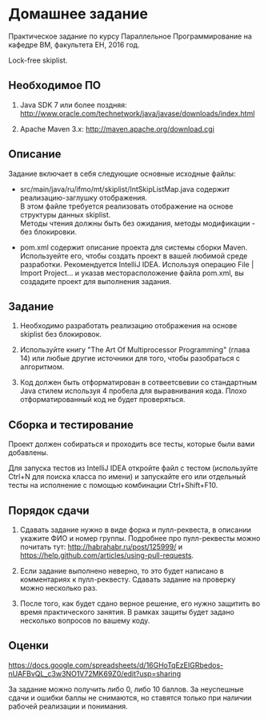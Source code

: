 Домашнее задание
================
Практическое задание по курсу Параллельное Программирование на кафедре ВМ, факультета ЕН, 2016 год.

Lock-free skiplist.

Необходимое ПО
--------------
1. Java SDK 7 или более поздняя:
   http://www.oracle.com/technetwork/java/javase/downloads/index.html

2. Apache Maven 3.x:
   http://maven.apache.org/download.cgi

Описание
--------
Задание включает в себя следующие основные исходные файлы:

* src/main/java/ru/ifmo/mt/skiplist/IntSkipListMap.java содержит реализацию-заглушку отображения.   
  В этом файле требуется реализовать отображение на основе структуры данных skiplist.  
  Методы чтения должны быть без ожидания, методы модификации - без блокировки.

* pom.xml содержит описание проекта для системы сборки Maven. Используейте его, чтобы создать проект в вашей
  любимой среде разработки. Рекомендуется IntelliJ IDEA. Используя операцию File | Import Project... и указав
  месторасположение файла pom.xml, вы создадите проект для выполнения задания.

Задание
-------
1. Необходимо разработать реализацию отображения на основе skiplist без блокировок.

2. Используйте книгу "The Art Of Multiprocessor Programming" (глава 14) или любые другие источники
   для того, чтобы разобраться с алгоритмом.
   
3. Код должен быть отформатирован в сотвеетсвевии со стандартным Java стилем используя 4 пробела для выравнивания
   кода. Плохо отформатированный код не будет проверяться.

Сборка и тестирование
---------------------
Проект должен собираться и проходить все тесты, которые были вами добавлены.

Для запуска тестов из IntelliJ IDEA откройте файл с тестом (используйте Сtrl+N для поиска класса по имени) и
запускайте его или отдельный тесты на исполнение с помощью комбинации Ctrl+Shift+F10.

Порядок сдачи
-------------
1. Сдавать задание нужно в виде форка и пулл-реквеста,
   в описании укажите ФИО и номер группы.
   Подробнее про пулл-реквесты можно почитать тут:
   http://habrahabr.ru/post/125999/ и https://help.github.com/articles/using-pull-requests.

2. Если задание выполнено неверно, то это будет написано в комментариях к пулл-реквесту.
   Сдавать задание на проверку можно несколько раз.

3. После того, как будет сдано верное решение, его нужно защитить во время практического занятия.
   В рамках защиты будет задано несколько вопросов по вашему коду.

Оценки
------
https://docs.google.com/spreadsheets/d/16GHoTqEzEIGRbedos-nUAFBvQL_c3w3NO1V72MK69Z0/edit?usp=sharing

За задание можно получить либо 0, либо 10 баллов. За неуспешные сдачи и ошибки баллы не снимаются, но ставятся только
при наличии рабочей реализации и понимания.
